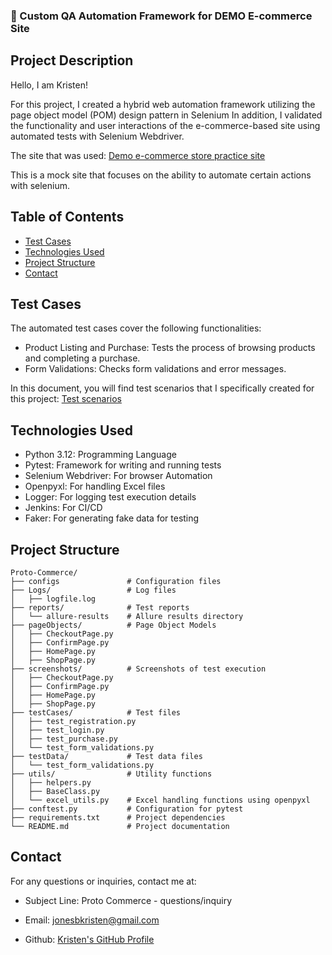 ### 🚀 Custom QA Automation Framework for DEMO E-commerce Site


## Project Description
Hello, I am Kristen!

For this project, I created a hybrid web automation framework utilizing the page object model (POM) design pattern in Selenium 
In addition, I validated the functionality and user interactions of the e-commerce-based site using automated tests with Selenium Webdriver.

The site that was used: [Demo e-commerce store practice site](http://demostore.supersqa.com/)

This is a mock site that focuses on the ability to automate certain actions with selenium.

## Table of Contents

- [Test Cases](#test-cases)
- [Technologies Used](#technologies-used)
- [Project Structure](#project-structure)
- [Contact](#contact)

## Test Cases

The automated test cases cover the following functionalities:
* Product Listing and Purchase: Tests the process of browsing products and completing a purchase.
* Form Validations: Checks form validations and error messages.

In this document, you will find test scenarios that I specifically created for this project: [Test scenarios]( )

## Technologies Used

- Python 3.12: Programming Language
- Pytest: Framework for writing and running tests
- Selenium Webdriver: For browser Automation
- Openpyxl: For handling Excel files
- Logger: For logging test execution details
- Jenkins: For CI/CD
- Faker: For generating fake data for testing

## Project Structure

```
Proto-Commerce/
├── configs               # Configuration files
├── Logs/                 # Log files
│   ├── logfile.log
├── reports/              # Test reports
│   └── allure-results    # Allure results directory
├── pageObjects/          # Page Object Models
│   ├── CheckoutPage.py
│   ├── ConfirmPage.py
│   ├── HomePage.py
│   ├── ShopPage.py
├── screenshots/          # Screenshots of test execution
│   ├── CheckoutPage.py
│   ├── ConfirmPage.py
│   ├── HomePage.py
│   ├── ShopPage.py
├── testCases/            # Test files
│   ├── test_registration.py
│   ├── test_login.py
│   ├── test_purchase.py
│   └── test_form_validations.py
├── testData/             # Test data files
│   └── test_form_validations.py
├── utils/                # Utility functions
│   ├── helpers.py
│   ├── BaseClass.py
│   └── excel_utils.py    # Excel handling functions using openpyxl
├── conftest.py           # Configuration for pytest
├── requirements.txt      # Project dependencies
└── README.md             # Project documentation

```

## Contact
For any questions or inquiries, contact me at:

- Subject Line: Proto Commerce - questions/inquiry
- Email: jonesbkristen@gmail.com

- Github: [Kristen's GitHub Profile](https://github.com/Kristenkj)
